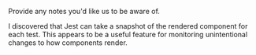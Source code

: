 Provide any notes you'd like us to be aware of.

I discovered that Jest can take a snapshot of the rendered component for each test. This appears to be a useful feature for monitoring unintentional changes to how components render.
